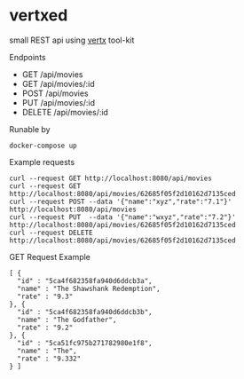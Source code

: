 
# vertxed

small REST api using [vertx](https://vertx.io) tool-​kit


Endpoints

- GET /api/movies
- GET /api/movies/:id
- POST /api/movies
- PUT /api/movies/:id
- DELETE /api/movies/:id

Runable by

```
docker-compose up
```

Example requests

```
curl --request GET http://localhost:8080/api/movies
curl --request GET http://localhost:8080/api/movies/62685f05f2d10162d7135ced
curl --request POST --data '{"name":"xyz","rate":"7.1"}' http://localhost:8080/api/movies
curl --request PUT  --data '{"name":"wxyz","rate":"7.2"}' http://localhost:8080/api/movies/62685f05f2d10162d7135ced
curl --request DELETE http://localhost:8080/api/movies/62685f05f2d10162d7135ced
```


GET Request Example

```
[ {
  "id" : "5ca4f682358fa940d6ddcb3a",
  "name" : "The Shawshank Redemption",
  "rate" : "9.3"
}, {
  "id" : "5ca4f682358fa940d6ddcb3b",
  "name" : "The Godfather",
  "rate" : "9.2"
}, {
  "id" : "5ca51fc975b271782980e1f8",
  "name" : "The",
  "rate" : "9.332"
} ]
```

